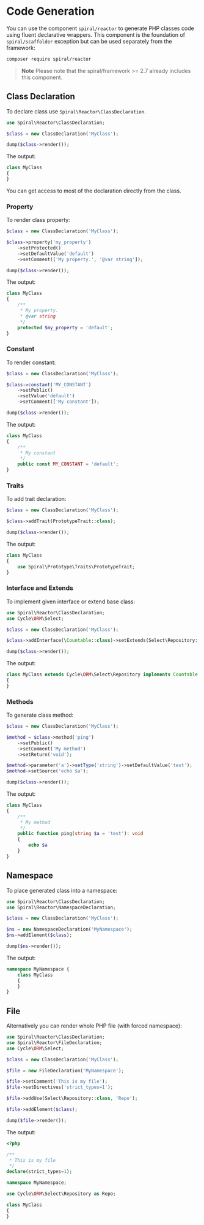 # Code Generation

You can use the component `spiral/reactor` to generate PHP classes code using fluent declarative wrappers. This component
is the foundation of `spiral/scaffolder` exception but can be used separately from the framework:

```bash
composer require spiral/reactor
```

> **Note**
> Please note that the spiral/framework >= 2.7 already includes this component.

## Class Declaration
To declare class use `Spiral\Reactor\ClassDeclaration`.

```php
use Spiral\Reactor\ClassDeclaration;

$class = new ClassDeclaration('MyClass');

dump($class->render());
```

The output:

```php
class MyClass
{
}
```

You can get access to most of the declaration directly from the class.

### Property
To render class property:

```php
$class = new ClassDeclaration('MyClass');

$class->property('my_property')
    ->setProtected()
    ->setDefaultValue('default')
    ->setComment(['My property.', '@var string']);

dump($class->render());
```

The output:

```php
class MyClass
{
    /**
     * My property.
     * @var string
     */
    protected $my_property = 'default';
}
```

### Constant
To render constant:

```php
$class = new ClassDeclaration('MyClass');

$class->constant('MY_CONSTANT')
    ->setPublic()
    ->setValue('default')
    ->setComment(['My constant']);

dump($class->render());
```

The output:

```php
class MyClass
{
    /**
     * My constant
     */
    public const MY_CONSTANT = 'default';
}
```

### Traits
To add trait declaration:

```php
$class = new ClassDeclaration('MyClass');

$class->addTrait(PrototypeTrait::class);

dump($class->render());
```

The output:

```php
class MyClass
{
    use Spiral\Prototype\Traits\PrototypeTrait;
}
```

### Interface and Extends
To implement given interface or extend base class:

```php
use Spiral\Reactor\ClassDeclaration;
use Cycle\ORM\Select;

$class = new ClassDeclaration('MyClass');

$class->addInterface(\Countable::class)->setExtends(Select\Repository::class);

dump($class->render());
```

The output:

```php
class MyClass extends Cycle\ORM\Select\Repository implements Countable
{
}
```

### Methods
To generate class method:

```php
$class = new ClassDeclaration('MyClass');

$method = $class->method('ping')
    ->setPublic()
    ->setComment('My method')
    ->setReturn('void');

$method->parameter('a')->setType('string')->setDefaultValue('test');
$method->setSource('echo $a');

dump($class->render());
```

The output:

```php
class MyClass
{
    /**
     * My method
     */
    public function ping(string $a = 'test'): void
    {
        echo $a
    }
}
```

## Namespace
To place generated class into a namespace:

```php
use Spiral\Reactor\ClassDeclaration;
use Spiral\Reactor\NamespaceDeclaration;

$class = new ClassDeclaration('MyClass');

$ns = new NamespaceDeclaration('MyNamespace');
$ns->addElement($class);

dump($ns->render());
```

The output:

```php
namespace MyNamespace {
    class MyClass
    {
    }
}
```

## File
Alternatively you can render whole PHP file (with forced namespace):

```php
use Spiral\Reactor\ClassDeclaration;
use Spiral\Reactor\FileDeclaration;
use Cycle\ORM\Select;

$class = new ClassDeclaration('MyClass');

$file = new FileDeclaration('MyNamespace');

$file->setComment('This is my file');
$file->setDirectives('strict_types=1');

$file->addUse(Select\Repository::class, 'Repo');

$file->addElement($class);

dump($file->render());
```

The output:

```php
<?php

/**
 * This is my file
 */
declare(strict_types=1);

namespace MyNamespace;

use Cycle\ORM\Select\Repository as Repo;

class MyClass
{
}
```
